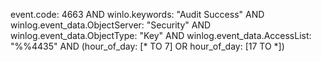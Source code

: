 event.code: 4663 AND winlo.keywords: "Audit Success" AND winlog.event_data.ObjectServer: "Security" AND winlog.event_data.ObjectType: "Key" AND winlog.event_data.AccessList: "%%4435" AND (hour_of_day: [* TO 7] OR hour_of_day: [17 TO *])

